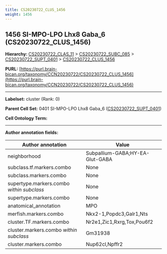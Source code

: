 ```yaml
---
title: CS20230722_CLUS_1456
weight: 1456
---
```

## 1456 SI-MPO-LPO Lhx8 Gaba_6 (CS20230722_CLUS_1456)
<b>Hierarchy: </b>
[CS20230722_CLAS_11](../CS20230722_CLAS_11) >
[CS20230722_SUBC_085](../CS20230722_SUBC_085) >
[CS20230722_SUPT_0401](../CS20230722_SUPT_0401) >
[CS20230722_CLUS_1456](../CS20230722_CLUS_1456)

**PURL:** [https://purl.brain-bican.org/taxonomy/CCN20230722/CS20230722_CLUS_1456](https://purl.brain-bican.org/taxonomy/CCN20230722/CS20230722_CLUS_1456)

---


**Labelset:** cluster (Rank: 0)

**Parent Cell Set:** 0401 SI-MPO-LPO Lhx8 Gaba_6 ([CS20230722_SUPT_0401](../CS20230722_SUPT_0401))



**Cell Ontology Term:** 

[MARKER GENES.]: #


---

[TRANSFERRED ANNOTATIONS.]: #


[AUTHOR ANNOTATION FIELDS.]: #


**Author annotation fields:**

| Author annotation | Value |
|-------------------|-------|
|neighborhood|Subpallium-GABA;HY-EA-Glut-GABA|
|subclass.tf.markers.combo|None|
|subclass.markers.combo|None|
|supertype.markers.combo _within subclass_|None|
|supertype.markers.combo|None|
|anatomical_annotation|MPO|
|merfish.markers.combo|Nkx2-1,Popdc3,Galr1,Nts|
|cluster.TF.markers.combo|Nr2e1,Zic1,Rxrg,Tox,Pou6f2|
|cluster.markers.combo _within subclass_|Gm31938|
|cluster.markers.combo|Nup62cl,Npffr2|
